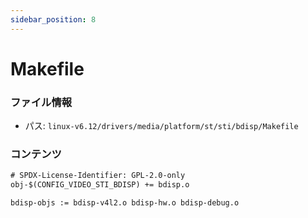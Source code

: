 ```yaml
---
sidebar_position: 8
---
```

# Makefile

### ファイル情報

- パス: `linux-v6.12/drivers/media/platform/st/sti/bdisp/Makefile`

### コンテンツ

```txt
# SPDX-License-Identifier: GPL-2.0-only
obj-$(CONFIG_VIDEO_STI_BDISP) += bdisp.o

bdisp-objs := bdisp-v4l2.o bdisp-hw.o bdisp-debug.o

```
